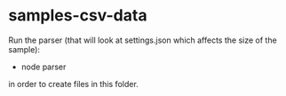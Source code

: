 # samples-csv-data
Run the parser (that will look at settings.json which affects the size of the sample):

* node parser

in order to create files in this folder.
